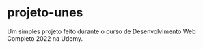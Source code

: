 # projeto-unes

Um simples projeto feito durante o curso de Desenvolvimento Web Completo 2022 na Udemy.
